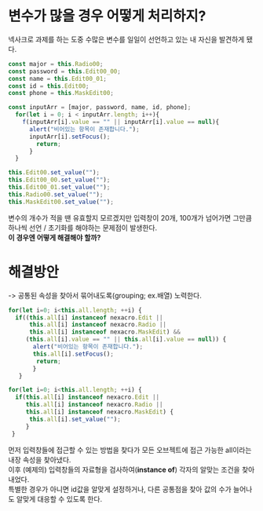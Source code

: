 # 변수가 많을 경우 어떻게 처리하지?
넥사크로 과제를 하는 도중 수많은 변수를 일일이 선언하고 있는 내 자신을 발견하게 됐다.
```javascript
const major = this.Radio00;
const password = this.Edit00_00;
const name = this.Edit00_01;
const id = this.Edit00;
const phone = this.MaskEdit00;

const inputArr = [major, password, name, id, phone];
  for(let i = 0; i < inputArr.length; i++){
    f(inputArr[i].value == "" || inputArr[i].value == null){
      alert("비어있는 항목이 존재합니다.");
      inputArr[i].setFocus();
        return;
      } 
  }
  ```
  ```javascript
  this.Edit00.set_value("");
  this.Edit00_00.set_value("");
  this.Edit00_01.set_value("");
  this.Radio00.set_value("");
  this.MaskEdit00.set_value("");
  ```
  
  변수의 개수가 적을 땐 유효할지 모르겠지만 입력창이 20개, 100개가 넘어가면 그만큼 하나씩 선언 / 초기화를 해야하는 문제점이 발생한다.<br/>
  **이 경우엔 어떻게 해결해야 할까?**
  
  # 해결방안
  
-> 공통된 속성을 찾아서 묶어내도록(grouping; ex.배열) 노력한다.
```javascript
for(let i=0; i<this.all.length; ++i) {
  if((this.all[i] instanceof nexacro.Edit || 
      this.all[i] instanceof nexacro.Radio ||
      this.all[i] instanceof nexacro.MaskEdit) &&
     (this.all[i].value == "" || this.all[i].value == null)) {			
       alert("비어있는 항목이 존재합니다.");
       this.all[i].setFocus();
        return;
       }
   }
```
```javascript
for(let i=0; i<this.all.length; ++i) {
  if(this.all[i] instanceof nexacro.Edit || 
     this.all[i] instanceof nexacro.Radio ||
     this.all[i] instanceof nexacro.MaskEdit) {		
      this.all[i].set_value("");
     }
 }
  ```
  먼저 입력창들에 접근할 수 있는 방법을 찾다가 모든 오브젝트에 접근 가능한 all이라는 내장 속성을 찾아냈다. <br/>
  이후 (예제의) 입력창들의 자료형을 검사하여(**instance of**) 각자의 알맞는 조건을 찾아내었다.<br/>
  특별한 경우가 아니면 id값을 알맞게 설정하거나, 다른 공통점을 찾아 값의 수가 늘어나도 알맞게 대응할 수 있도록 한다.
